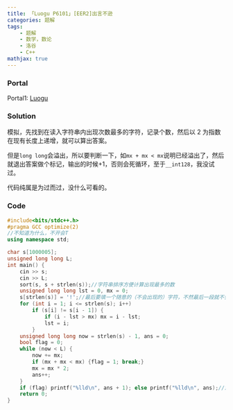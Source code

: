 ```yaml
---
title: 「Luogu P6101」[EER2]出言不逊
categories: 题解
tags:
    - 题解
    - 数学，数论
    - 洛谷
    - C++
mathjax: true
---
```


### Portal

Portal1: [Luogu](https://www.luogu.com.cn/problem/P6101)

### Solution

模拟，先找到在读入字符串内出现次数最多的字符，记录个数，然后以 $2$ 为指数在现有长度上递增，就可以算出答案。

但是`long long`会溢出，所以要判断一下，如`mx + mx < mx`说明已经溢出了，然后就退出答案做个标记，输出的时候$+1$，否则会死循环，至于`__int128`，我没试过。

代码纯属是为过而过，没什么可看的。

### Code

```cpp
#include<bits/stdc++.h>
#pragma GCC optimize(2)
//不知道为什么，不开会T
using namespace std;

char s[1000005];
unsigned long long L;
int main() {
    cin >> s;
    cin >> L;
    sort(s, s + strlen(s));//字符串排序方便计算出现最多的数
    unsigned long long lst = 0, mx = 0;
    s[strlen(s)] = '!';//最后要填一个随意的（不会出现的）字符，不然最后一段就不会算进去
    for (int i = 1; i <= strlen(s); i++)
        if (s[i] != s[i - 1]) {
            if (i - lst > mx) mx = i - lst;
            lst = i;
        }
    unsigned long long now = strlen(s) - 1, ans = 0;
    bool flag = 0;
    while (now < L) {
        now += mx;
        if (mx + mx < mx) {flag = 1; break;}
        mx = mx * 2;
        ans++;
    }
    if (flag) printf("%lld\n", ans + 1); else printf("%lld\n", ans);//溢出要标记
    return 0;
}
```